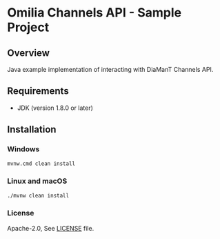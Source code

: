 # Omilia Channels API - Sample Project

## Overview

Java example implementation of interacting with DiaManT Channels API.

## Requirements

- JDK (version 1.8.0 or later)

## Installation

### Windows

```bash
mvnw.cmd clean install
```

### Linux and macOS

```bash
./mvnw clean install
```

### License

Apache-2.0, See [LICENSE](LICENSE.md) file.
